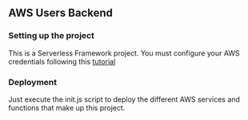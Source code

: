 ## AWS Users Backend

### Setting up the project

This is a Serverless Framework project. You must configure your AWS credentials following this [tutorial](https://www.serverless.com/framework/docs/providers/aws/guide/credentials)

### Deployment

Just execute the init.js script to deploy the different AWS services and functions that make up this project.
